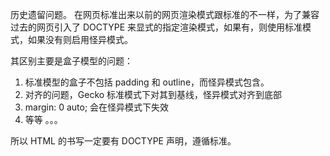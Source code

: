 
历史遗留问题。 在网页标准出来以前的网页渲染模式跟标准的不一样，为了兼容过去的网页引入了 DOCTYPE 来显式的指定渲染模式，如果有，则使用标准模式，如果没有则启用怪异模式。 

其区别主要是盒子模型的问题： 

1. 标准模型的盒子不包括 padding 和 outline，而怪异模式包含。 
2. 对齐的问题，Gecko 标准模式下对其到基线，怪异模式对齐到底部
3. margin: 0 auto; 会在怪异模式下失效 
4. 等等 。。。

所以 HTML 的书写一定要有 DOCTYPE 声明，遵循标准。 
